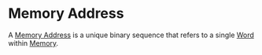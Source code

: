 # Memory Address
A [Memory Address](Memory%20Address.md) is a unique binary sequence that refers to a single [Word](Word.md) within [Memory](Memory.md).
